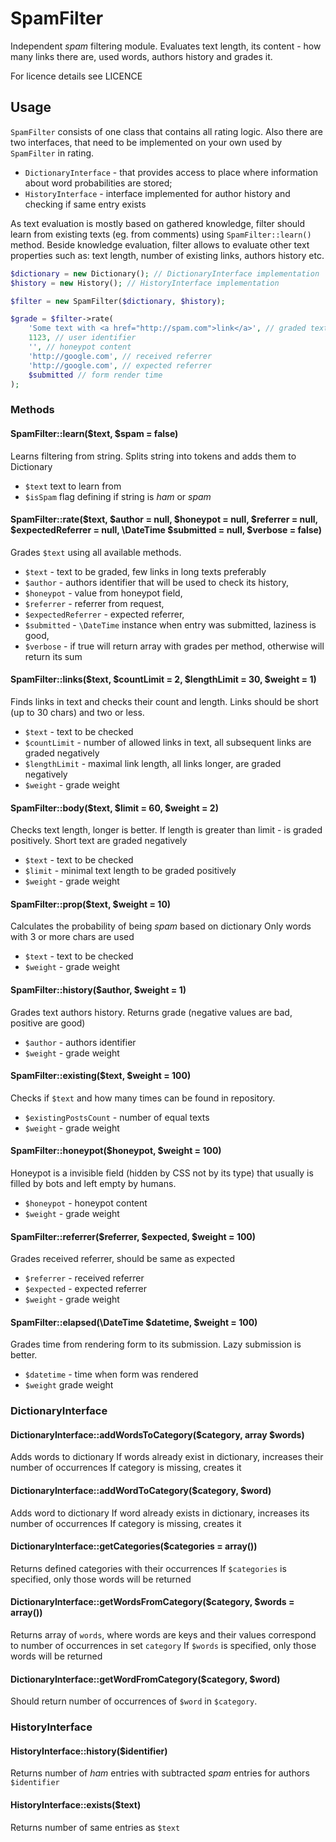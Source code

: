 # SpamFilter

Independent _spam_ filtering module.
Evaluates text length, its content - how many links there are, used words, authors history and grades it.

For licence details see LICENCE

## Usage

`SpamFilter` consists of one class that contains all rating logic.
Also there are two interfaces, that need to be implemented on your own used by `SpamFilter` in rating.

  * `DictionaryInterface` - that provides access to place where information about word probabilities are stored;
  * `HistoryInterface` - interface implemented for author history and checking if same entry exists

As text evaluation is mostly based on gathered knowledge, filter should learn from existing texts (eg. from comments) using `SpamFilter::learn()` method.
Beside knowledge evaluation, filter allows to evaluate other text properties such as: text length, number of existing links, authors history etc.

```php
$dictionary = new Dictionary(); // DictionaryInterface implementation
$history = new History(); // HistoryInterface implementation

$filter = new SpamFilter($dictionary, $history);

$grade = $filter->rate(
	'Some text with <a href="http://spam.com">link</a>', // graded text
	1123, // user identifier
	'', // honeypot content
	'http://google.com', // received referrer
	'http://google.com', // expected referrer
	$submitted // form render time
);
```

### Methods

#### SpamFilter::learn($text, $spam = false)

Learns filtering from string.
Splits string into tokens and adds them to Dictionary

* `$text` text to learn from
* `$isSpam` flag defining if string is _ham_ or _spam_

#### SpamFilter::rate($text, $author = null, $honeypot = null, $referrer = null, $expectedReferrer = null, \DateTime $submitted = null, $verbose = false)

Grades `$text` using all available methods.

  * `$text` - text to be graded, few links in long texts preferably
  * `$author` - authors identifier that will be used to check its history,
  * `$honeypot` - value from honeypot field,
  * `$referrer` - referrer from request,
  * `$expectedReferrer` - expected referrer,
  * `$submitted` - `\DateTime` instance when entry was submitted, laziness is good,
  * `$verbose` - if true will return array with grades per method, otherwise will return its sum

#### SpamFilter::links($text, $countLimit = 2, $lengthLimit = 30, $weight = 1)

Finds links in text and checks their count and length.
Links should be short (up to 30 chars) and two or less.

  * `$text` - text to be checked
  * `$countLimit` - number of allowed links in text, all subsequent links are graded negatively
  * `$lengthLimit` - maximal link length, all links longer, are graded negatively
  * `$weight` - grade weight


#### SpamFilter::body($text, $limit = 60, $weight = 2)

Checks text length, longer is better.
If length is greater than limit - is graded positively.
Short text are graded negatively

  * `$text` - text to be checked
  * `$limit` - minimal text length to be graded positively
  * `$weight` - grade weight


#### SpamFilter::prop($text, $weight = 10)

Calculates the probability of being _spam_ based on dictionary
Only words with 3 or more chars are used

  * `$text` - text to be checked
  * `$weight` - grade weight

#### SpamFilter::history($author, $weight = 1)

Grades text authors history.
Returns grade (negative values are bad, positive are good)

  * `$author` - authors identifier
  * `$weight` - grade weight

#### SpamFilter::existing($text, $weight = 100)

Checks if `$text` and how many times can be found in repository.

  * `$existingPostsCount` - number of equal texts
  * `$weight` - grade weight


#### SpamFilter::honeypot($honeypot, $weight = 100)

Honeypot is a invisible field (hidden by CSS not by its type) that usually is filled by bots and left empty by humans.

  * `$honeypot` - honeypot content
  * `$weight` - grade weight


#### SpamFilter::referrer($referrer, $expected, $weight = 100)

Grades received referrer, should be same as expected

  * `$referrer` - received referrer
  * `$expected` - expected referrer
  * `$weight` - grade weight


#### SpamFilter::elapsed(\DateTime $datetime, $weight = 100)

Grades time from rendering form to its submission.
Lazy submission is better.

  * `$datetime` - time when form was rendered
  * `$weight` grade weight


### DictionaryInterface

#### DictionaryInterface::addWordsToCategory($category, array $words)

Adds words to dictionary
If words already exist in dictionary, increases their number of occurrences
If category is missing, creates it


#### DictionaryInterface::addWordToCategory($category, $word)

Adds word to dictionary
If word already exists in dictionary, increases its number of occurrences
If category is missing, creates it


#### DictionaryInterface::getCategories($categories = array())

Returns defined categories with their occurrences
If `$categories` is specified, only those words will be returned


#### DictionaryInterface::getWordsFromCategory($category, $words = array())

Returns array of `words`, where words are keys and their values correspond to number of occurrences in set `category`
If `$words` is specified, only those words will be returned


#### DictionaryInterface::getWordFromCategory($category, $word)

Should return number of occurrences of `$word` in `$category`.


### HistoryInterface

#### HistoryInterface::history($identifier)

Returns number of _ham_ entries with subtracted _spam_ entries for authors `$identifier`

#### HistoryInterface::exists($text)

Returns number of same entries as `$text`